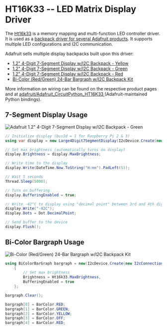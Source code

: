 # HT16K33 -- LED Matrix Display Driver

The [Ht16k33](https://cdn-shop.adafruit.com/datasheets/ht16K33v110.pdf)  is a memory mapping and multi-function LED controller driver. It is used as a [backpack driver for several Adafruit products](https://www.adafruit.com/?q=Ht16k33). It supports multiple LED configurations and I2C communication.

Adafruit sells multiple display backpacks built upon this driver:

- [1.2" 4-Digit 7-Segment Display w/I2C Backpack - Yellow](https://www.adafruit.com/product/1268)
- [1.2" 4-Digit 7-Segment Display w/I2C Backpack - Green](https://www.adafruit.com/product/1269)
- [1.2" 4-Digit 7-Segment Display w/I2C Backpack - Red](https://www.adafruit.com/product/1270)
- [Bi-Color (Red/Green) 24-Bar Bargraph w/I2C Backpack Kit](https://www.adafruit.com/product/1721)

More information on wiring can be found on the respective product pages and at [adafruit/Adafruit_CircuitPython_HT16K33
](https://github.com/adafruit/Adafruit_CircuitPython_HT16K33) (Adafruit-maintained Python bindings).

## 7-Segment Display Usage

![Adafruit 1.2" 4-Digit 7-Segment Display w/I2C Backpack - Green](https://cdn-shop.adafruit.com/970x728/1268-00.jpg)

```csharp
// Initialize display (busId = 1 for Raspberry Pi 2 & 3)
using var display = new Large4Digit7SegmentDisplay(I2cDevice.Create(new I2cConnectionSettings(busId: 1, address: Ht16k33.DefaultI2cAddress));

// Set max brightness (automatically turns on display)
display.Brightness = display.MaxBrightness;

// Write time to the display
display.Write(DateTime.Now.ToString("H:mm").PadLeft(5));

// Wait 5 seconds
Thread.Sleep(5000);

// Turn on buffering
display.BufferingEnabled = true;

// Write -42°C to display using "decimal point" between 3rd and 4th digit as the ° character
display.Write("-42C");
display.Dots = Dot.DecimalPoint;

// Send buffer to the device
display.Flush();
```

## Bi-Color Bargraph Usage

![Bi-Color (Red/Green) 24-Bar Bargraph w/I2C Backpack Kit](https://cdn-shop.adafruit.com/970x728/1721-00.jpg)

```csharp
using BiColorBarGraph bargraph = new(I2cDevice.Create(new I2cConnectionSettings(busId: 1, Ht16k33.DefaultI2cAddress)))
    {
        // Set max brightness
        Brightness = Ht16k33.MaxBrightness,
        BufferingEnabled = true
    };

bargraph.Clear();

bargraph[0] = BarColor.RED;
bargraph[1] = BarColor.GREEN;
bargraph[2] = BarColor.YELLOW;
bargraph[3] = BarColor.OFF;
bargraph[4] = BarColor.RED;
```
